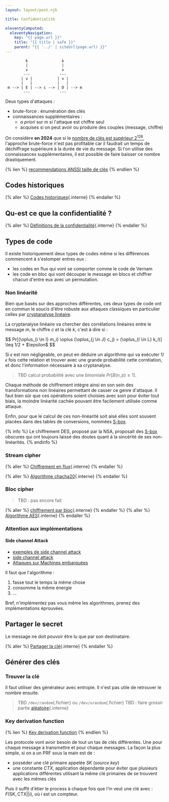 ```yaml
---
layout: layout/post.njk

title: Confidentialité

eleventyComputed:
  eleventyNavigation:
    key: "{{ page.url }}"
    title: "{{ title | safe }}"
    parent: "{{ '../' | siteUrl(page.url) }}"
---
```



```
         k               k
         |               | 
         v               v
        ---             ---
       | v |           | v |
       |   |           |   |
 m --> | E | --> c --> | D | --> m
        ---             --- 
```

Deux types d'attaques :

- brute-force : énumération des clés
- connaissances supplémentaires :
  - *a priori* sur $m$ si l'attaque est chiffre seul
  - acquises si on peut avoir ou produire des couples (message, chiffre)

On considère **en 2024** que si le [nombre de clés est supérieur $2^{128}$](https://en.wikipedia.org/wiki/Key_size#Brute-force_attack), l'approche brute-force n'est pas profitable car il faudrait un temps de déchiffrage supérieure à la durée de vie du message. Si l'on utilise des connaissances supplémentaires, il est possible de faire baisser ce nombre drastiquement.

{% lien %}
[recommendations ANSSI taille de clés](https://www.ssi.gouv.fr/administration/guide/mecanismes-cryptographiques/)
{% endlien %}

## Codes historiques

{% aller %}
[Codes historiques](codes-historiques){.interne}
{% endaller %}

## Qu-est ce que la confidentialité ?

{% aller %}
[Définitions de la confidentialité](définitions){.interne}
{% endaller %}

## Types de code

Il existe historiquement deux types de codes même si les différences commencent à s'estomper entres eux :

- les codes en flux qui vont se comporter comme le code de Vernam
- les code en bloc qui vont découper le message en blocs et chiffrer chacun d'entre eux avec un permutation.

### Non linéarité

Bien que basés sur des approches différentes, ces deux types de code ont en commun le soucis d'être robuste aux attaques classiques en particulier celles par [cryptanalyse linéaire](https://fr.wikipedia.org/wiki/Cryptanalyse_lin%C3%A9aire).

La cryptanalyse linéaire va chercher des corrélations linéaires entre le message $m$, le chiffre $c$ et la clé $k$, c'est à dire si :

<div>
$$
Pr[(\oplus_{i \in I} m_i) \oplus (\oplus_{j \in J} c_j) = (\oplus_{l \in L} k_l)] \leq 1/2 + $\epsilon$
$$
</div>

Si $\epsilon$ est non négligeable, on peut en déduire un algorithme qui va exécuter $1/\epsilon$ fois cette relation et trouver avec une grande probabilité cette corrélation, et donc l'information nécessaire à sa cryptanalyse.

> TBD calcul probabilité avec une binomiale $Pr[B(n, p) \geq 1]$.

Chaque méthode de chiffrement intègre ainsi en son sein des transformations non linéaires permettant de casser ce genre d'attaque. Il faut bien sûr que ces opérations soient choisies avec soin pour éviter tout biais, la moindre linéarité cachée pouvant être facilement utilisée comme attaque.

Enfin, pour que le calcul de ces non-linéarité soit aisé elles sont souvent placées dans des tables de conversions, nommées [S-box](https://fr.wikipedia.org/wiki/S-Box).

{% info %}
Le chiffrement DES, proposé par la NSA, proposait des [S-box](https://fr.wikipedia.org/wiki/S-Box) obscures qui ont toujours laissé des doutes quant à la sincérité de ses non-linéarités.
{% endinfo %}

### Stream cipher

{% aller %}
[Chiffrement en flux](chiffre-flux){.interne}
{% endaller %}

{% aller %}
[Algorithme chacha20](chacha20){.interne}
{% endaller %}

### Bloc cipher

> TBD : pas encore fait

{% aller %}
[chiffrement par bloc](chiffre-bloc){.interne}
{% endaller %}
{% aller %}
[Algorithme AES](aes){.interne}
{% endaller %}

### Attention aux implémentations

#### Side channel Attack

- [exemples de side channel attack](https://www.youtube.com/watch?v=GPwNFrpd1KU)
- [side channel attack](https://fr.wikipedia.org/wiki/Attaque_par_canal_auxiliaire)
- [Attaques sur Machines embarquées](https://www.ssi.gouv.fr/agence/publication/combined-fault-and-side-channel-attack-on-protected-implementations-of-aes/)

Il faut que l'algorithme :

1. fasse tout le temps la même chose
2. consomme la même énergie
3. ...

Bref, n'implémentez pas vous même les algorithmes, prenez des implémentations éprouvées.

## Partager le secret

Le message ne doit pouvoir être lu que par son destinataire.

{% aller %}
[Partager la clé](partager-secret){.interne}
{% endaller %}

## Générer des clés

### Trouver la clé

Il faut utiliser des générateur avec entropie. Il n'est pas utile de retrouver le nombre ensuite.

> TBD `/dev/random`{.fichier} ou `/dev/urandom`{.fichier}
> TBD : faire grossir partie [aléatoire](aléatoire){.interne}

### Key derivation function

{% lien %}
[Key derivation function](https://en.wikipedia.org/wiki/Key_derivation_function)
{% endlien %}

Les protocole vont avoir besoin de tout un tas de clés différentes. Une pour chaque message à transmettre et pour chaque messages. La façon la plus simple, si on a un PRF sous la main est de :

- posséder une clé primaire appelée $SK$ (*source key*)
- une constante $CTX$, application dépendante pour éviter que plusieurs applications différentes utilisant la même clé primaires de se trouvent avec les mêmes clés

Puis il suffit d'étier le process à chaque fois que l'in veut une clé avec : $F(\text{SK}, \text{CTX} || i)$, où $i$ est un compteur.
